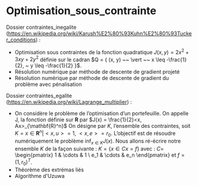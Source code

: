 # Optimisation_sous_contrainte

Dossier contraintes_inegalite (https://en.wikipedia.org/wiki/Karush%E2%80%93Kuhn%E2%80%93Tucker_conditions) : 
  - Optimisation sous contraintes de la fonction quadratique $J(x, y) = 2x^2 + 3xy + 2y^2$ définie sur le cadran $Q = { (x, y) ~~ \vert ~~ x \leq -\frac{1}{2}, ~ y \leq -\frac{1}{2} }$.
  - Résolution numérique par méthode de descente de gradient projeté
  - Résolution numérique par méthode de descente de gradient du problème avec pénalisation
 
 Dossier contraintes_egalite (https://en.wikipedia.org/wiki/Lagrange_multiplier) : 
  - On considère le problème de l’optimisation d’un portefeuille. On appelle J, la fonction définie sur $\mathbf{R}$ par $J(x) = \frac{1}{2}<x, Ax>_{\mathbf{R}^n}$
On désigne par $K$, l’ensemble des contraintes, soit $K = { x \in \mathbf{R}^n \vert <x, u> = 1, ~ <x, e> = r_0 }$. L’objectif est de résoudre numériquement le problème $\inf_{x \in K} J(x)$. Nous allons ré-écrire notre ensemble $K$ de la façon suivante : $K = \{ x \in Cx = f\}$ avec : 
 $C =$ \begin{pmatrix} 1 & \cdots & 1 \\ e_1 & \cdots & e_n \end{pmatrix}
et $f = (1, r_0)^T$.
  - Théorème des extrémas liés
  - Algorithme d'Uzuwa
